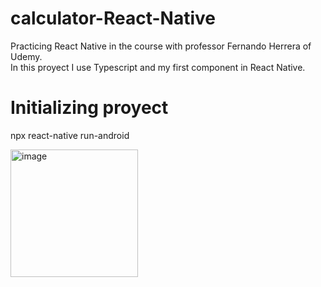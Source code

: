 # calculator-React-Native
Practicing React Native in the course with professor Fernando Herrera of Udemy.<br>
In this proyect I use Typescript and my first component in React Native.

# Initializing proyect
npx react-native run-android

<img width="204" alt="image" src="https://user-images.githubusercontent.com/49825382/213450755-7f663f80-4864-4d99-a167-e1eec91b955a.png">
